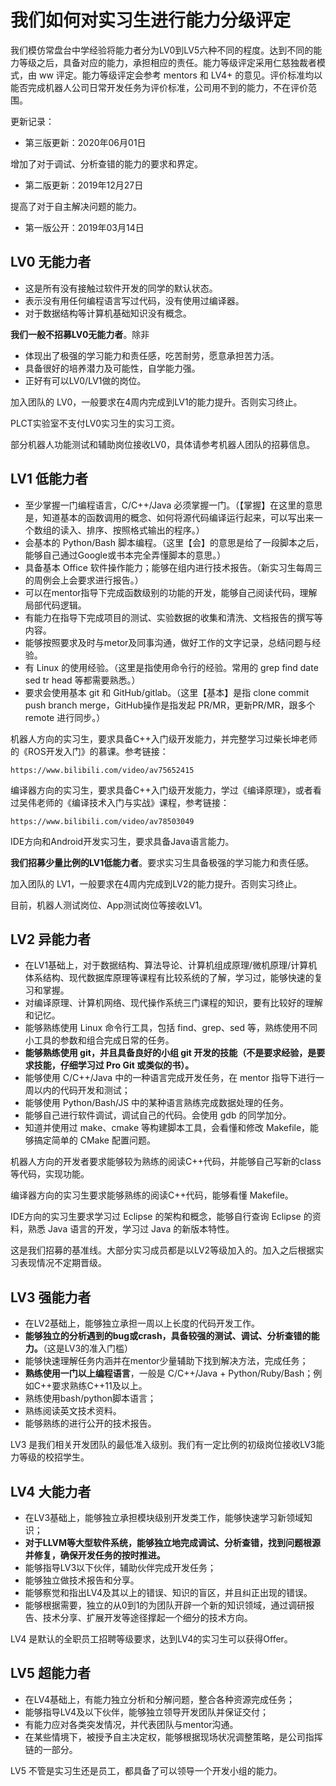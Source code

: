 我们如何对实习生进行能力分级评定
===========================

我们模仿常盘台中学经验将能力者分为LV0到LV5六种不同的程度。达到不同的能力等级之后，具备对应的能力，承担相应的责任。能力等级评定采用仁慈独裁者模式，由 ww 评定。能力等级评定会参考 mentors 和 LV4+ 的意见。评价标准均以能否完成机器人公司日常开发任务为评价标准，公司用不到的能力，不在评价范围。

更新记录：

- 第三版更新：2020年06月01日

增加了对于调试、分析查错的能力的要求和界定。

- 第二版更新：2019年12月27日

提高了对于自主解决问题的能力。

- 第一版公开：2019年03月14日

LV0 无能力者
-----------

- 这是所有没有接触过软件开发的同学的默认状态。
- 表示没有用任何编程语言写过代码，没有使用过编译器。
- 对于数据结构等计算机基础知识没有概念。

**我们一般不招募LV0无能力者**。除非
- 体现出了极强的学习能力和责任感，吃苦耐劳，愿意承担苦力活。
- 具备很好的培养潜力及可能性，自学能力强。
- 正好有可以LV0/LV1做的岗位。

加入团队的 LV0，一般要求在4周内完成到LV1的能力提升。否则实习终止。

PLCT实验室不支付LV0实习生的实习工资。

部分机器人功能测试和辅助岗位接收LV0，具体请参考机器人团队的招募信息。

LV1 低能力者
-----------

- 至少掌握一门编程语言，C/C++/Java 必须掌握一门。（【掌握】在这里的意思是，知道基本的函数调用的概念、如何将源代码编译运行起来，可以写出来一个数组的读入、排序、按照格式输出的程序。）
- 会基本的 Python/Bash 脚本编程。（这里【会】的意思是给了一段脚本之后，能够自己通过Google或书本完全弄懂脚本的意思。）
- 具备基本 Office 软件操作能力；能够在组内进行技术报告。（新实习生每周三的周例会上会要求进行报告。）
- 可以在mentor指导下完成函数级别的功能的开发，能够自己阅读代码，理解局部代码逻辑。
- 有能力在指导下完成项目的测试、实验数据的收集和清洗、文档报告的撰写等内容。
- 能够按照要求及时与metor及同事沟通，做好工作的文字记录，总结问题与经验。
- 有 Linux 的使用经验。（这里是指使用命令行的经验。常用的 grep find date sed tr head 等都需要熟悉。）
- 要求会使用基本 git 和 GitHub/gitlab。（这里【基本】是指 clone commit push branch merge，GitHub操作是指发起 PR/MR，更新PR/MR，跟多个 remote 进行同步。）

机器人方向的实习生，要求具备C++入门级开发能力，并完整学习过柴长坤老师的《ROS开发入门》的慕课。参考链接：

    https://www.bilibili.com/video/av75652415

编译器方向的实习生，要求具备C++入门级开发能力，学过《编译原理》，或者看过吴伟老师的《编译技术入门与实战》课程，参考链接：

    https://www.bilibili.com/video/av78503049

IDE方向和Android开发实习生，要求具备Java语言能力。

**我们招募少量比例的LV1低能力者**。要求实习生具备极强的学习能力和责任感。

加入团队的 LV1，一般要求在4周内完成到LV2的能力提升。否则实习终止。

目前，机器人测试岗位、App测试岗位等接收LV1。

LV2 异能力者
-----------

- 在LV1基础上，对于数据结构、算法导论、计算机组成原理/微机原理/计算机体系结构、现代数据库原理等课程有比较系统的了解，学习过，能够快速的复习和掌握。
- 对编译原理、计算机网络、现代操作系统三门课程的知识，要有比较好的理解和记忆。
- 能够熟练使用 Linux 命令行工具，包括 find、grep、sed 等，熟练使用不同小工具的参数和组合完成日常的任务。
- **能够熟练使用 git，并且具备良好的小组 git 开发的技能（不是要求经验，是要求技能，仔细学习过 Pro Git 或类似的书）。**
- 能够使用 C/C++/Java 中的一种语言完成开发任务，在 mentor 指导下进行一周以内的代码开发和测试；
- 能够使用 Python/Bash/JS 中的某种语言熟练完成数据处理的任务。
- 能够自己进行软件调试，调试自己的代码。会使用 gdb 的同学加分。
- 知道并使用过 make、cmake 等构建脚本工具，会看懂和修改 Makefile，能够搞定简单的 CMake 配置问题。

机器人方向的开发者要求能够较为熟练的阅读C++代码，并能够自己写新的class等代码，实现功能。

编译器方向的实习生要求能够熟练的阅读C++代码，能够看懂 Makefile。

IDE方向的实习生要求学习过 Eclipse 的架构和概念，能够自行查询 Eclipse 的资料，熟悉 Java 语言的开发，学习过 Java 的新版本特性。

这是我们招募的基准线。大部分实习成员都是以LV2等级加入的。加入之后根据实习表现情况不定期晋级。


LV3 强能力者
-----------

- 在LV2基础上，能够独立承担一周以上长度的代码开发工作。
- **能够独立的分析遇到的bug或crash，具备较强的测试、调试、分析查错的能力。**（这是LV3的准入门槛）
- 能够快速理解任务内涵并在mentor少量辅助下找到解决方法，完成任务；
- **熟练使用一门以上编程语言**，一般是 C/C++/Java + Python/Ruby/Bash；例如C++要求熟练C++11及以上。
- 熟练使用bash/python脚本语言；
- 熟练阅读英文技术资料。
- 能够熟练的进行公开的技术报告。

LV3 是我们相关开发团队的最低准入级别。我们有一定比例的初级岗位接收LV3能力等级的校招学生。

LV4 大能力者
-----------

- 在LV3基础上，能够独立承担模块级别开发类工作，能够快速学习新领域知识；
- **对于LLVM等大型软件系统，能够独立地完成调试、分析查错，找到问题根源并修复，确保开发任务的按时推进。**
- 能够指导LV3以下伙伴，辅助伙伴完成开发任务；
- 能够独立做技术报告和分享。
- 能够察觉和指出LV4及其以上的错误、知识的盲区，并且纠正出现的错误。
- 能够根据需要，独立的从0到1的为团队开辟一个新的知识领域，通过调研报告、技术分享、扩展开发等途径撑起一个细分的技术方向。

LV4 是默认的全职员工招聘等级要求，达到LV4的实习生可以获得Offer。

LV5 超能力者
-----------

- 在LV4基础上，有能力独立分析和分解问题，整合各种资源完成任务；
- 能够指导LV4及以下伙伴，能够独立领导开发团队并保证交付；
- 有能力应对各类突发情况，并代表团队与mentor沟通。
- 在某些情境下，被授予自主决定权，能够根据现场状况调整策略，是公司指挥链的一部分。

LV5 不管是实习生还是员工，都具备了可以领导一个开发小组的能力。
